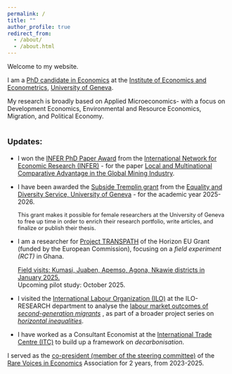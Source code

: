 ```yaml
---
permalink: /
title: ""
author_profile: true
redirect_from: 
  - /about/
  - /about.html
---
```


Welcome to my website.

I am a [PhD candidate in Economics](https://www.unige.ch/gsem/en/research/institutes/iee/team/phd/utsoree-das/) at the [Institute of Economics and Econometrics](https://www.unige.ch/gsem/en/research/institutes/iee/), [University of Geneva](https://www.unige.ch/).

My research is broadly based on Applied Microeconomics- with a focus on Development Economics, Environmental and Resource Economics, Migration, and Political Economy. 

<span style="font-size: large;">Updates:</span>
======
- I won the [INFER PhD Paper Award](https://www.linkedin.com/posts/geneva-school-of-economics-and-management---unige_gsem-genevaadvantage-economics-activity-7375813770377404416-HQTo?utm_source=share&utm_medium=member_desktop&rcm=ACoAACpP7UcBVJvvkyv8WRxldQ15w6QfLJuQefw) from the [International Network for Economic Research (INFER)](https://infer-research.eu/awards/) - for the paper [Local and Multinational Comparative Advantage in the Global Mining Industry](https://infer-research.eu/publication/local-and-multinational-comparative-advantage-in-the-global-mining-industry/).
  
- I have been awarded the [Subside Tremplin grant](https://www.unige.ch/gsem/en/about/news-events/news/2025/utsoree-das-received-subisde-tremplin/) from the [Equality and Diversity Service, University of Geneva](https://www.unige.ch/rectorat/egalite/programmes-et-formations/programmes/subside-tremplin/) - for the academic year 2025-2026.  
  <p style="font-size: 0.9em;">This grant makes it possible for female researchers at the University of Geneva to free up time in order to enrich their research portfolio, write articles, and finalize or publish their thesis.</p>

- I am a researcher for [Project TRANSPATH](https://transpath.eu/partners) of the Horizon EU Grant (funded by the European Commission), focusing on a _field experiment (RCT)_ in Ghana.
  <p> <a href="https://www.linkedin.com/posts/utsoree_genevaadvantage-activity-7291125373524701185-aGnS?utm_source=share&utm_medium=member_desktop"> Field visits: Kumasi, Juaben, Apemso, Agona, Nkawie districts in January 2025.  </a> 
  <br> Upcoming pilot study: October 2025. </p>

- I visited the [International Labour Organization (ILO)](https://www.ilo.org/) at the ILO-RESEARCH department to analyse the <a href="https://www.ilo.org/publications/study-employment-and-earnings-outcomes-second-generation-migrants">labour market outcomes of _second-generation migrants_</a> , as part of a broader project series on <a href="https://www.ilo.org/sites/default/files/2025-05/Research%20Brief.Horizontal%20inequalities%20in%20the%20labour%20market.pdf">_horizontal inequalities_</a>.

- I have worked as a Consultant Economist at the [International Trade Centre (ITC)](https://www.intracen.org/) to build up a framework on _decarbonisation_.

I served as the [co-president (member of the steering committee)](https://www.rarevoicesineconomics.com/alumni) of the [Rare Voices in Economics](https://www.rarevoicesineconomics.com/) Association for 2 years, from 2023-2025.




  
